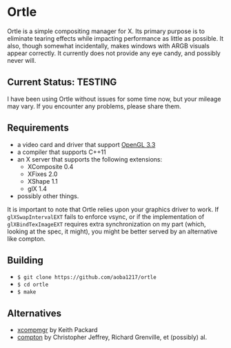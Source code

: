 # Ortle

Ortle is a simple compositing manager for X.  Its primary purpose is to
eliminate tearing effects while impacting performance as little as possible.
It also, though somewhat incidentally, makes windows with ARGB visuals appear
correctly.  It currently does not provide any eye candy, and possibly never
will.


## Current Status: TESTING

I have been using Ortle without issues for some time now, but your mileage may
vary.  If you encounter any problems, please share them.


## Requirements

* a video card and driver that support
[OpenGL 3.3](https://en.wikipedia.org/wiki/OpenGL#OpenGL_3.3)
* a compiler that supports C++11
* an X server that supports the following extensions:
  * XComposite 0.4
  * XFixes 2.0
  * XShape 1.1
  * glX 1.4
* possibly other things.

It is important to note that Ortle relies upon your graphics driver to work. If
`glXSwapIntervalEXT` fails to enforce vsync, or if the implementation of
`glXBindTexImageEXT` requires extra synchronization on my part (which, looking
at the spec, it might), you might be better served by an alternative like
compton.


## Building

* `$ git clone https://github.com/aoba1217/ortle`
* `$ cd ortle`
* `$ make`


## Alternatives
* [xcompmgr](http://cgit.freedesktop.org/xorg/app/xcompmgr/) by Keith Packard
* [compton](https://github.com/chjj/compton) by Christopher Jeffrey,
Richard Grenville, et (possibly) al.  
